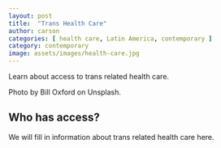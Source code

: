 ```yaml
---
layout: post
title:  "Trans Health Care"
author: carson
categories: [ health care, Latin America, contemporary ]
category: contemporary
image: assets/images/health-care.jpg
---
```

Learn about access to trans related health care.

Photo by Bill Oxford on Unsplash.

## Who has access?
We will fill in information about trans related health care here.
